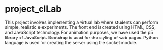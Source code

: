 # project_clLab

This project involves implementing a virtual lab where students can perform simple, realistic e-experiments. The front end is created using HTML, CSS, and JavaScript technology. For animation purposes, we have used the p5 library of JavaScript. Bootstrap is used for the styling of web pages. Python language is used for creating the server using the socket module.
